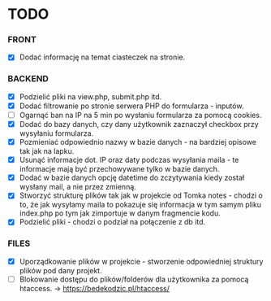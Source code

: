 # TODO

### FRONT

- [x] Dodać informację na temat ciasteczek na stronie.

### BACKEND
- [x] Podzielić pliki na view.php, submit.php itd.
- [x] Dodać filtrowanie po stronie serwera PHP do formularza - inputów.
- [ ] Ogarnąć ban na IP na 5 min po wysłaniu formularza za pomocą cookies.
- [x] Dodać do bazy danych, czy dany użytkownik zaznaczył checkbox przy wysyłaniu formularza.
- [x] Pozmieniać odpowiednio nazwy w bazie danych - na bardziej opisowe tak jak na lapku.
- [x] Usunąć informacje dot. IP oraz daty podczas wysyłania maila - te informacje mają być przechowywane tylko w bazie danych.
- [x] Dodać w bazie danych opcję datetime do zczytywania kiedy został wysłany mail, a nie przez zmienną.
- [x] Stworzyć strukturę plików tak jak w projekcie od Tomka notes - chodzi o to, że jak wysyłamy maila to pokazuje się informacja w tym samym pliku index.php po tym jak zimportuje w danym fragmencie kodu.
- [x] Podzielić pliki - chodzi o podział na połączenie z db itd.

### FILES

- [x] Uporządkowanie plików w projekcie - stworzenie odpowiedniej struktury plików pod dany projekt.
- [ ] Blokowanie dostępu do plików/folderów dla użytkownika za pomocą htaccess. -> https://bedekodzic.pl/htaccess/